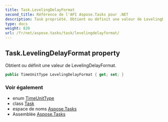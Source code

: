 ```yaml
---
title: Task.LevelingDelayFormat
second_title: Référence de l'API Aspose.Tasks pour .NET
description: Task propriété. Obtient ou définit une valeur de LevelingDelayFormat.
type: docs
weight: 820
url: /fr/net/aspose.tasks/task/levelingdelayformat/
---
```

## Task.LevelingDelayFormat property

Obtient ou définit une valeur de LevelingDelayFormat.

```csharp
public TimeUnitType LevelingDelayFormat { get; set; }
```

### Voir également

* enum [TimeUnitType](../../timeunittype/)
* class [Task](../)
* espace de noms [Aspose.Tasks](../../task/)
* Assemblée [Aspose.Tasks](../../../)


